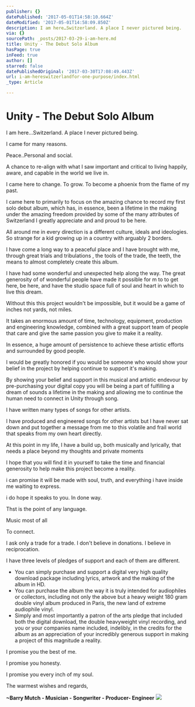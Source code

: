 ```yaml
---
publisher: {}
datePublished: '2017-05-01T14:58:10.664Z'
dateModified: '2017-05-01T14:58:09.850Z'
description: I am here…Switzerland. A place I never pictured being.
via: {}
sourcePath: _posts/2017-03-29-i-am-here.md
title: Unity - The Debut Solo Album
hasPage: true
inFeed: true
author: []
starred: false
datePublishedOriginal: '2017-03-30T17:08:49.443Z'
url: i-am-hereswitzerlandfor-one-purpose/index.html
_type: Article

---
```

# Unity - The Debut Solo Album

I am here...Switzerland. A place I never pictured being.

I came for many reasons.

Peace..Personal and social.

A chance to re-align with what I saw important and critical to living happily, aware, and capable in the world we live in.

I came here to change. To grow. To become a phoenix from the flame of my past.

I came here to primarily to focus on the amazing chance to record my first solo debut album, which has, in essence, been a lifetime in the making under the amazing freedom provided by some of the many attributes of Switzerland I greatly appreciate and and proud to be here.

All around me in every direction is a different culture, ideals and ideologies. So strange for a kid growing up in a country with arguably 2 borders.

I have come a long way to a peaceful place and I have brought with me, through great trials and tribulations , the tools of the trade, the teeth, the means to almost completely create this album.

I have had some wonderful and unexpected help along the way. The great generosity of of wonderful people have made it possible for m to to get here, be here, and have the studio space full of soul and heart in which to live this dream.

Without this this project wouldn't be impossible, but it would be a game of inches not yards, not miles.

It takes an enormous amount of time, technology, equipment, production and engineering knowledge, combined with a great support team of people that care and give the same passion you give to make it a reality.

In essence, a huge amount of persistence to achieve these artistic efforts and surrounded by good people.

I would be greatly honored if you would be someone who would show your belief in the project by helping continue to support it's making.

By showing your belief and support in this musical and artistic endevour by pre-purchasing your digital copy you will be being a part of fulfilling a dream of sounds a lifetime in the making and allowing me to continue the human need to connect in Unity through song.

I have written many types of songs for other artists.

I have produced and engineered songs for other artists but I have never sat down and put together a message from me to this volatile and frail world that speaks from my own heart directly.

At this point in my life, I have a build up, both musically and lyrically, that needs a place beyond my thoughts and private moments

I hope that you will find it in yourself to take the time and financial generosity to help make this project become a reality.

i can promise it will be made with soul, truth, and everything i have inside me waiting to express.

i do hope it speaks to you. In done way.

Thst is the point of any language.

Music most of all

To connect.

I ask only a trade for a trade. I don't believe in donations. I believe in reciprocation.

I have three levels of pledges of support and each of them are different.

* You can simply purchase and support a digital very high quality download package including lyrics, artwork and the making of the album in HD.
* You can purchase the album the way it is truly intended for audiophiles or collectors, including not only the above but a heavy weight 180 gram double vinyl album produced in Paris, the new land of extreme audiophile vinyl.
* Simply and most importantly a patron of the arts pledge that included both the digital download, the double heavyweight vinyl recording, and you or your companies name included, indelibly, in the credits for the album as an appreciation of your incredibly generous support in making a project of this magnitude a reality.

I promise you the best of me.

I promise you honesty.

I promise you every inch of my soul.

The warmest wishes and regards,

**~Barry Mutch - Musician - Songwriter - Producer- Engineer**
![](https://the-grid-user-content.s3-us-west-2.amazonaws.com/a1b5379f-df24-4f38-8d4e-a2e380c99abd.jpg)